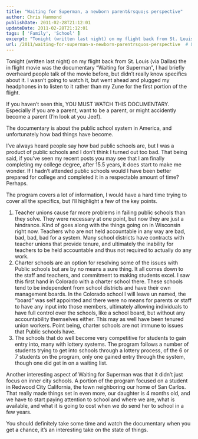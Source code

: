 ```yaml
---
title: "Waiting for Superman, a newborn parent&rsquo;s perspective"
author: Chris Hammond
publishDate: 2011-02-28T21:12:01
updateDate: 2011-02-28T21:12:01
tags: [ 'Family', 'School' ]
excerpt: "Tonight (written last night) on my flight back from St. Louis (via Dallas) the in flight movie was the documentary “Waiting for Superman”, I had briefly overheard people talk of the movie before, but didn’t really know specifics about it. I wasn’t going to watch it, but went ahead and plugged my headphones in to listen to it rather than my Zune for the first portion of the flight.  If you haven’t seen this, YOU MUST WATCH THIS DOCUMENTARY. Especially if you are a parent, want to be a parent, or might accidently become a parent (I’m look at you Jeef).  View the full blog post for more"
url: /2011/waiting-for-superman-a-newborn-parentrsquos-perspective  # Use the generated URL with year
---
```

<p>Tonight (written last night) on my flight back from St. Louis (via Dallas) the in flight movie was the documentary “Waiting for Superman”, I had briefly overheard people talk of the movie before, but didn’t really know specifics about it. I wasn’t going to watch it, but went ahead and plugged my headphones in to listen to it rather than my Zune for the first portion of the flight.</p>  <p>If you haven’t seen this, YOU MUST WATCH THIS DOCUMENTARY. Especially if you are a parent, want to be a parent, or might accidently become a parent (I’m look at you Jeef).</p>  <p>The documentary is about the public school system in America, and unfortunately how bad things have become. </p>  <p>I’ve always heard people say how bad public schools are, but I was a product of public schools and I don’t think I turned out too bad. That being said, if you’ve seen my recent posts you may see that I am finally completing my college degree, after 15.5 years, it does start to make me wonder. If I hadn’t attended public schools would I have been better prepared for college and completed it in a respectable amount of time? Perhaps.</p>  <p>The program covers a lot of information, I would have a hard time trying to cover all the specifics, but I’ll highlight a few of the key points.</p>  <ol>   <li>Teacher unions cause far more problems in failing public schools than they solve. They were necessary at one point, but now they are just a hindrance. Kind of goes along with the things going on in Wisconsin right now. Teachers who are not held accountable in any way are bad, bad, bad, bad for a system. Many school districts have contracts with teacher unions that provide tenure, and ultimately the inability for teachers to be held accountable and thus not required to actually do any work. </li>    <li>Charter schools are an option for resolving some of the issues with Public schools but are by no means a sure thing. It all comes down to the staff and teachers, and commitment to making students excel. I saw this first hand in Colorado with a charter school there. These schools tend to be independent from school districts and have their own management boards. In the Colorado school I will leave un named, the “board” was self appointed and there were no means for parents or staff to have any input into those members, ultimately allowing individuals to have full control over the schools, like a school board, but without any accountability themselves either. This may as well have been tenured union workers. Point being, charter schools are not immune to issues that Public schools have. </li>    <li>The schools that do well become very competitive for students to gain entry into, many with lottery systems. The program follows a number of students trying to get into schools through a lottery process, of the 6 or 7 students on the program, only one gained entry through the system, though one did get in on a waiting list. </li> </ol>  <p>Another interesting aspect of Waiting for Superman was that it didn’t just focus on inner city schools. A portion of the program focused on a student in Redwood City California, the town neighboring our home of San Carlos. That really made things set in even more, our daughter is 4 months old, and we have to start paying attention to school and where we are, what is available, and what it is going to cost when we do send her to school in a few years.</p>  <p>You should definitely take some time and watch the documentary when you get a chance, it’s an interesting take on the state of things.</p>

